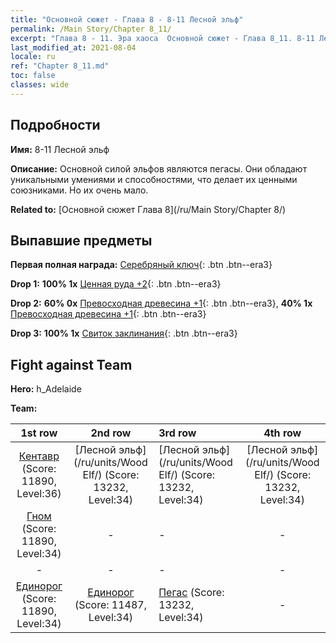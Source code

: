 ```yaml
---
title: "Основной сюжет - Глава 8 - 8-11 Лесной эльф"
permalink: /Main Story/Chapter 8_11/
excerpt: "Глава 8 - 11. Эра хаоса  Основной сюжет - Глава 8_11. 8-11 Лесной эльф"
last_modified_at: 2021-08-04
locale: ru
ref: "Chapter 8_11.md"
toc: false
classes: wide
---
```


## Подробности

 **Имя:** 8-11 Лесной эльф

 **Описание:** Основной силой эльфов являются пегасы. Они обладают уникальными умениями и способностями, что делает их ценными союзниками. Но их очень мало.

 **Related to:** [Основной сюжет Глава 8](/ru/Main Story/Chapter 8/)

## Выпавшие предметы

 **Первая полная награда:** [Серебряный ключ](/ItemsRU/con_693/){: .btn .btn--era3}

 **Drop 1:** **100% 1x** [Ценная руда +2](/ItemsRU/mat_26/){: .btn .btn--era3}

 **Drop 2:** **60% 0x** [Превосходная древесина +1](/ItemsRU/mat_20/){: .btn .btn--era3}, **40% 1x** [Превосходная древесина +1](/ItemsRU/mat_20/){: .btn .btn--era3}

 **Drop 3:** **100% 1x** [Свиток заклинания](/ItemsRU/con_694/){: .btn .btn--era3}


## Fight against Team
 **Hero:** h_Adelaide

 **Team:**


  | 1st row | 2nd row | 3rd row | 4th row |
  |:----:|:----:|:----|:----:|
  | [Кентавр](/ru/units/Centaur/) (Score: 11890, Level:36)  | [Лесной эльф](/ru/units/Wood Elf/) (Score: 13232, Level:34)  | [Лесной эльф](/ru/units/Wood Elf/) (Score: 13232, Level:34)  | [Лесной эльф](/ru/units/Wood Elf/) (Score: 13232, Level:34)  |
  | [Гном](/ru/units/Dwarf/) (Score: 11890, Level:34)  | - | - | - |
  | - | - | - | - |
  | [Единорог](/ru/units/Unicorn/) (Score: 11890, Level:34)  | [Единорог](/ru/units/Unicorn/) (Score: 11487, Level:34)  | [Пегас](/ru/units/Pegasus/) (Score: 13232, Level:34)  | - |


